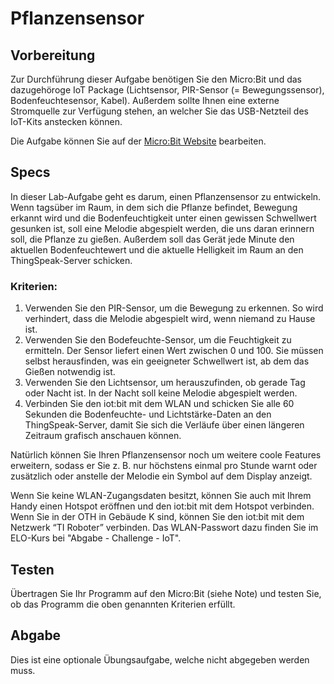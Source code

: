 # Pflanzensensor

## Vorbereitung

Zur Durchführung dieser Aufgabe benötigen Sie den Micro:Bit und das dazugehöroge IoT Package (Lichtsensor, PIR-Sensor (= Bewegungssensor), Bodenfeuchtesensor, Kabel). Außerdem sollte Ihnen eine externe Stromquelle zur Verfügung stehen, an welcher Sie das USB-Netzteil des IoT-Kits anstecken können.

Die Aufgabe können Sie auf der [Micro:Bit Website](https://makecode.microbit.org/#editor) bearbeiten.

## Specs

In dieser Lab-Aufgabe geht es darum, einen Pflanzensensor zu entwickeln. Wenn tagsüber im Raum, in dem sich die Pflanze befindet, Bewegung erkannt wird und die Bodenfeuchtigkeit unter einen gewissen Schwellwert gesunken ist, soll eine Melodie abgespielt werden, die uns daran erinnern soll, die Pflanze zu gießen. Außerdem soll das Gerät jede Minute den aktuellen Bodenfeuchtewert und die aktuelle Helligkeit im Raum an den ThingSpeak-Server schicken.

### Kriterien:

1. Verwenden Sie den PIR-Sensor, um die Bewegung zu erkennen. So wird verhindert, dass die Melodie abgespielt wird, wenn niemand zu Hause ist.
2. Verwenden Sie den Bodefeuchte-Sensor, um die Feuchtigkeit zu ermitteln. Der Sensor liefert einen Wert zwischen 0 und 100. Sie müssen selbst herausfinden, was ein geeigneter Schwellwert ist, ab dem das Gießen notwendig ist.
3. Verwenden Sie den Lichtsensor, um herauszufinden, ob gerade Tag oder Nacht ist. In der Nacht soll keine Melodie abgespielt werden.
4. Verbinden Sie den iot:bit mit dem WLAN und schicken Sie alle 60 Sekunden die Bodenfeuchte- und Lichtstärke-Daten an den ThingSpeak-Server, damit Sie sich die Verläufe über einen längeren Zeitraum grafisch anschauen können.

Natürlich können Sie Ihren Pflanzensensor noch um weitere coole Features erweitern, sodass er Sie z. B. nur höchstens einmal pro Stunde warnt oder zusätzlich oder anstelle der Melodie ein Symbol auf dem Display anzeigt.

Wenn Sie keine WLAN-Zugangsdaten besitzt, können Sie auch mit Ihrem Handy einen Hotspot eröffnen und den iot:bit mit dem Hotspot verbinden. Wenn Sie in der OTH in Gebäude K sind, können Sie den iot:bit mit dem Netzwerk “TI Roboter” verbinden. Das WLAN-Passwort dazu finden Sie im ELO-Kurs bei "Abgabe - Challenge - IoT".

## Testen

Übertragen Sie Ihr Programm auf den Micro:Bit (siehe Note) und testen Sie, ob das Programm die oben genannten Kriterien erfüllt.

## Abgabe

Dies ist eine optionale Übungsaufgabe, welche nicht abgegeben werden muss.
